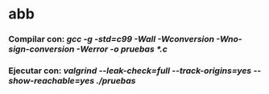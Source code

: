 # abb

### Compilar con: _gcc -g -std=c99 -Wall -Wconversion -Wno-sign-conversion -Werror -o pruebas *.c_
### Ejecutar con: _valgrind --leak-check=full --track-origins=yes --show-reachable=yes ./pruebas_